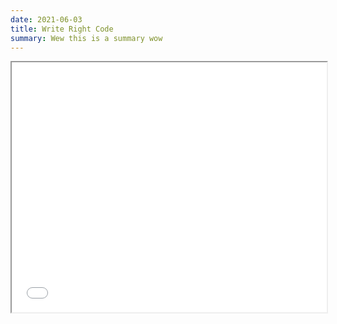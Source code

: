 ```yaml
---
date: 2021-06-03
title: Write Right Code
summary: Wew this is a summary wow
---
```


<iframe
    width="100%"
    height="400"
    src="/static/slides/write-right-code/index.html">
</iframe>